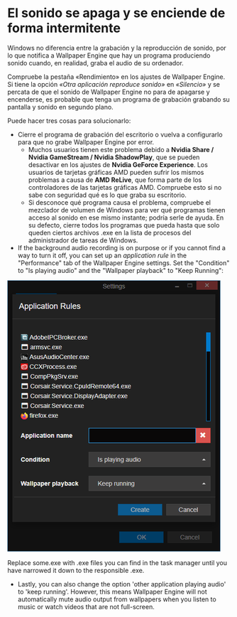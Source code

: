 # El sonido se apaga y se enciende de forma intermitente

Windows no diferencia entre la grabación y la reproducción de sonido, por lo que notifica a Wallpaper Engine que hay un programa produciendo sonido cuando, en realidad, graba el audio de su ordenador.

Compruebe la pestaña «Rendimiento» en los ajustes de Wallpaper Engine. Si tiene la opción *«Otra aplicación reproduce sonido»* en *«Silencio»* y se percata de que el sonido de Wallpaper Engine no para de apagarse y encenderse, es probable que tenga un programa de grabación grabando su pantalla y sonido en segundo plano.

Puede hacer tres cosas para solucionarlo:

* Cierre el programa de grabación del escritorio o vuelva a configurarlo para que no grabe Wallpaper Engine por error.
    * Muchos usuarios tienen este problema debido a **Nvidia Share / Nvidia GameStream / Nvidia ShadowPlay**, que se pueden desactivar en los ajustes de **Nvidia GeForce Experience**. Los usuarios de tarjetas gráficas AMD pueden sufrir los mismos problemas a causa de **AMD ReLive**, que forma parte de los controladores de las tarjetas gráficas AMD. Compruebe esto si no sabe con seguridad qué es lo que graba su escritorio.
    * Si desconoce qué programa causa el problema, compruebe el mezclador de volumen de Windows para ver qué programas tienen acceso al sonido en ese mismo instante; podría serle de ayuda. En su defecto, cierre todos los programas que pueda hasta que solo queden ciertos archivos .exe en la lista de procesos del administrador de tareas de Windows.
* If the background audio recording is on purpose or if you cannot find a way to turn it off, you can set up an *application rule* in the "Performance" tab of the Wallpaper Engine settings. Set the "Condition" to "Is playing audio" and the "Wallpaper playback" to "Keep Running":

![Application Rules can be found in the "Performance" tab of the Wallpaper Engine settings](./applicationrule.png)

Replace some.exe with .exe files you can find in the task manager until you have narrowed it down to the responsible .exe.

* Lastly, you can also change the option 'other application playing audio' to 'keep running'. However, this means Wallpaper Engine will not automatically mute audio output from wallpapers when you listen to music or watch videos that are not full-screen.
